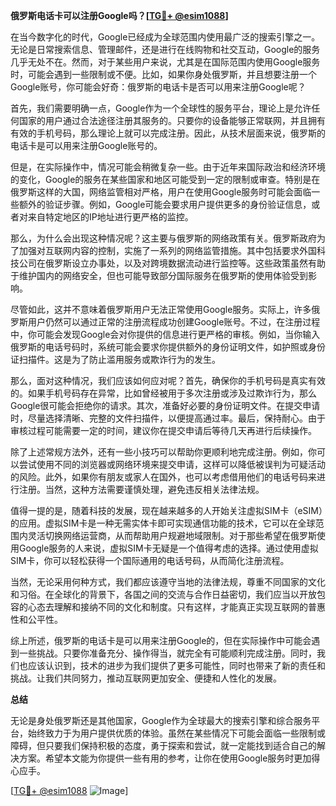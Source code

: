 **俄罗斯电话卡可以注册Google吗？[[TG💪+ @esim1088](https://t.me/s/esim1088)]**

在当今数字化的时代，Google已经成为全球范围内使用最广泛的搜索引擎之一。无论是日常搜索信息、管理邮件，还是进行在线购物和社交互动，Google的服务几乎无处不在。然而，对于某些用户来说，尤其是在国际范围内使用Google服务时，可能会遇到一些限制或不便。比如，如果你身处俄罗斯，并且想要注册一个Google账号，你可能会好奇：俄罗斯的电话卡是否可以用来注册Google呢？

首先，我们需要明确一点，Google作为一个全球性的服务平台，理论上是允许任何国家的用户通过合法途径注册其服务的。只要你的设备能够正常联网，并且拥有有效的手机号码，那么理论上就可以完成注册。因此，从技术层面来说，俄罗斯的电话卡是可以用来注册Google账号的。

但是，在实际操作中，情况可能会稍微复杂一些。由于近年来国际政治和经济环境的变化，Google的服务在某些国家和地区可能受到一定的限制或审查。特别是在俄罗斯这样的大国，网络监管相对严格，用户在使用Google服务时可能会面临一些额外的验证步骤。例如，Google可能会要求用户提供更多的身份验证信息，或者对来自特定地区的IP地址进行更严格的监控。

那么，为什么会出现这种情况呢？这主要与俄罗斯的网络政策有关。俄罗斯政府为了加强对互联网内容的控制，实施了一系列的网络监管措施。其中包括要求外国科技公司在俄罗斯设立办事处，以及对跨境数据流动进行监控等。这些政策虽然有助于维护国内的网络安全，但也可能导致部分国际服务在俄罗斯的使用体验受到影响。

尽管如此，这并不意味着俄罗斯用户无法正常使用Google服务。实际上，许多俄罗斯用户仍然可以通过正常的注册流程成功创建Google账号。不过，在注册过程中，你可能会发现Google会对你提供的信息进行更严格的审核。例如，当你输入俄罗斯的电话号码时，系统可能会要求你提供额外的身份证明文件，如护照或身份证扫描件。这是为了防止滥用服务或欺诈行为的发生。

那么，面对这种情况，我们应该如何应对呢？首先，确保你的手机号码是真实有效的。如果手机号码存在异常，比如曾经被用于多次注册或涉及过欺诈行为，那么Google很可能会拒绝你的请求。其次，准备好必要的身份证明文件。在提交申请时，尽量选择清晰、完整的文件扫描件，以便提高通过率。最后，保持耐心。由于审核过程可能需要一定的时间，建议你在提交申请后等待几天再进行后续操作。

除了上述常规方法外，还有一些小技巧可以帮助你更顺利地完成注册。例如，你可以尝试使用不同的浏览器或网络环境来提交申请，这样可以降低被误判为可疑活动的风险。此外，如果你有朋友或家人在国外，也可以考虑借用他们的电话号码来进行注册。当然，这种方法需要谨慎处理，避免违反相关法律法规。

值得一提的是，随着科技的发展，现在越来越多的人开始关注虚拟SIM卡（eSIM）的应用。虚拟SIM卡是一种无需实体卡即可实现通信功能的技术，它可以在全球范围内灵活切换网络运营商，从而帮助用户规避地域限制。对于那些希望在俄罗斯使用Google服务的人来说，虚拟SIM卡无疑是一个值得考虑的选择。通过使用虚拟SIM卡，你可以轻松获得一个国际通用的电话号码，从而简化注册流程。

当然，无论采用何种方式，我们都应该遵守当地的法律法规，尊重不同国家的文化和习俗。在全球化的背景下，各国之间的交流与合作日益密切，我们应当以开放包容的心态去理解和接纳不同的文化和制度。只有这样，才能真正实现互联网的普惠性和公平性。

综上所述，俄罗斯的电话卡是可以用来注册Google的，但在实际操作中可能会遇到一些挑战。只要你准备充分、操作得当，就完全有可能顺利完成注册。同时，我们也应该认识到，技术的进步为我们提供了更多可能性，同时也带来了新的责任和挑战。让我们共同努力，推动互联网更加安全、便捷和人性化的发展。

**总结**

无论是身处俄罗斯还是其他国家，Google作为全球最大的搜索引擎和综合服务平台，始终致力于为用户提供优质的体验。虽然在某些情况下可能会面临一些限制或障碍，但只要我们保持积极的态度，勇于探索和尝试，就一定能找到适合自己的解决方案。希望本文能为你提供一些有用的参考，让你在使用Google服务时更加得心应手。

[[TG💪+ @esim1088](https://t.me/s/esim1088) ![Image](https://i.postimg.cc/4NQfJmqS/Snipaste-2025-05-13-00-14-12.png)]